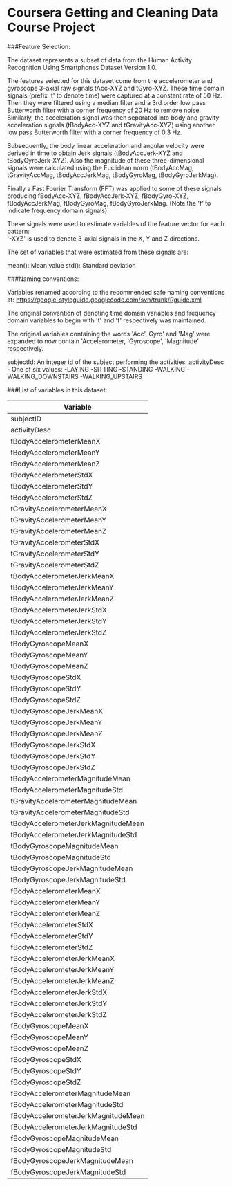Coursera Getting and Cleaning Data Course Project
=================================================

###Feature Selection: 

The dataset represents a subset of data from the Human Activity Recognition Using Smartphones Dataset Version 1.0.

The features selected for this dataset come from the accelerometer and gyroscope 3-axial raw signals tAcc-XYZ and tGyro-XYZ. These time domain signals (prefix 't' to denote time) were captured at a constant rate of 50 Hz. Then they were filtered using a median filter and a 3rd order low pass Butterworth filter with a corner frequency of 20 Hz to remove noise. Similarly, the acceleration signal was then separated into body and gravity acceleration signals (tBodyAcc-XYZ and tGravityAcc-XYZ) using another low pass Butterworth filter with a corner frequency of 0.3 Hz.

Subsequently, the body linear acceleration and angular velocity were derived in time to obtain Jerk signals (tBodyAccJerk-XYZ and tBodyGyroJerk-XYZ). Also the magnitude of these three-dimensional signals were calculated using the Euclidean norm (tBodyAccMag, tGravityAccMag, tBodyAccJerkMag, tBodyGyroMag, tBodyGyroJerkMag).

Finally a Fast Fourier Transform (FFT) was applied to some of these signals producing fBodyAcc-XYZ, fBodyAccJerk-XYZ, fBodyGyro-XYZ, fBodyAccJerkMag, fBodyGyroMag, fBodyGyroJerkMag. (Note the 'f' to indicate frequency domain signals).

These signals were used to estimate variables of the feature vector for each pattern:  
'-XYZ' is used to denote 3-axial signals in the X, Y and Z directions.

The set of variables that were estimated from these signals are: 

mean(): Mean value
std(): Standard deviation

###Naming conventions:

Variables renamed according to the recommended safe naming conventions at:
https://google-styleguide.googlecode.com/svn/trunk/Rguide.xml

The original convention of denoting time domain variables and frequency domain variables to begin with 't' and 'f' respectively was maintained.

The original variables containing the words 'Acc', Gyro' and 'Mag' were expanded to now contain 'Accelerometer, 'Gyroscope', 'Magnitude' respectively.

subjectId: An integer id of the subject performing the activities.
activityDesc - One of six values: 
-LAYING
-SITTING
-STANDING
-WALKING
-WALKING_DOWNSTAIRS
-WALKING_UPSTAIRS

###List of variables in this dataset:


| Variable                            |
|-------------------------------------|
| subjectID                           |
| activityDesc                        |
| tBodyAccelerometerMeanX             |
| tBodyAccelerometerMeanY             |
| tBodyAccelerometerMeanZ             |
| tBodyAccelerometerStdX              |
| tBodyAccelerometerStdY              |
| tBodyAccelerometerStdZ              |
| tGravityAccelerometerMeanX          |
| tGravityAccelerometerMeanY          |
| tGravityAccelerometerMeanZ          |
| tGravityAccelerometerStdX           |
| tGravityAccelerometerStdY           |
| tGravityAccelerometerStdZ           |
| tBodyAccelerometerJerkMeanX         |
| tBodyAccelerometerJerkMeanY         |
| tBodyAccelerometerJerkMeanZ         |
| tBodyAccelerometerJerkStdX          |
| tBodyAccelerometerJerkStdY          |
| tBodyAccelerometerJerkStdZ          |
| tBodyGyroscopeMeanX                 |
| tBodyGyroscopeMeanY                 |
| tBodyGyroscopeMeanZ                 |
| tBodyGyroscopeStdX                  |
| tBodyGyroscopeStdY                  |
| tBodyGyroscopeStdZ                  |
| tBodyGyroscopeJerkMeanX             |
| tBodyGyroscopeJerkMeanY             |
| tBodyGyroscopeJerkMeanZ             |
| tBodyGyroscopeJerkStdX              |
| tBodyGyroscopeJerkStdY              |
| tBodyGyroscopeJerkStdZ              |
| tBodyAccelerometerMagnitudeMean     |
| tBodyAccelerometerMagnitudeStd      |
| tGravityAccelerometerMagnitudeMean  |
| tGravityAccelerometerMagnitudeStd   |
| tBodyAccelerometerJerkMagnitudeMean |
| tBodyAccelerometerJerkMagnitudeStd  |
| tBodyGyroscopeMagnitudeMean         |
| tBodyGyroscopeMagnitudeStd          |
| tBodyGyroscopeJerkMagnitudeMean     |
| tBodyGyroscopeJerkMagnitudeStd      |
| fBodyAccelerometerMeanX             |
| fBodyAccelerometerMeanY             |
| fBodyAccelerometerMeanZ             |
| fBodyAccelerometerStdX              |
| fBodyAccelerometerStdY              |
| fBodyAccelerometerStdZ              |
| fBodyAccelerometerJerkMeanX         |
| fBodyAccelerometerJerkMeanY         |
| fBodyAccelerometerJerkMeanZ         |
| fBodyAccelerometerJerkStdX          |
| fBodyAccelerometerJerkStdY          |
| fBodyAccelerometerJerkStdZ          |
| fBodyGyroscopeMeanX                 |
| fBodyGyroscopeMeanY                 |
| fBodyGyroscopeMeanZ                 |
| fBodyGyroscopeStdX                  |
| fBodyGyroscopeStdY                  |
| fBodyGyroscopeStdZ                  |
| fBodyAccelerometerMagnitudeMean     |
| fBodyAccelerometerMagnitudeStd      |
| fBodyAccelerometerJerkMagnitudeMean |
| fBodyAccelerometerJerkMagnitudeStd  |
| fBodyGyroscopeMagnitudeMean         |
| fBodyGyroscopeMagnitudeStd          |
| fBodyGyroscopeJerkMagnitudeMean     |
| fBodyGyroscopeJerkMagnitudeStd      |

